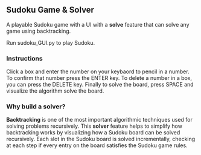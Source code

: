 ## Sudoku Game & Solver

A playable Sudoku game with a UI with a **solve** feature that can solve any game using backtracking.

Run sudoku_GUI.py to play Sudoku.

### Instructions

Click a box and enter the number on your keybaord to pencil in a number. To confirm that number press the ENTER key. To delete a number in a box, you can press the DELETE key. Finally to solve the board, press SPACE and visualize the algorithm solve the board.

### Why build a solver?

**Backtracking** is one of the most important algorithmic techniques used for solving problems recursively. This **solver** feature helps to simplify how backtracking works by visualizing how a Sudoku board can be solved recursively. Each slot in the Sudoku board is solved incrementally, checking at each step if every entry on the board satisfies the Sudoku game rules.
